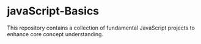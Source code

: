 # javaScript-Basics
This repository contains a collection of fundamental JavaScript projects to enhance core concept understanding. 
